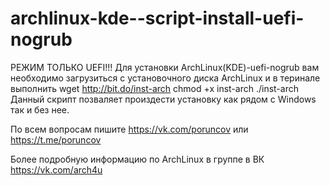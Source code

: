 # archlinux-kde--script-install-uefi-nogrub   
РЕЖИМ ТОЛЬКО UEFI!!!
Для установки  ArchLinux(KDE)-uefi-nogrub вам необходимо загрузиться с установочного диска ArchLinux и в теринале выполнить 
wget http://bit.do/inst-arch
chmod +x inst-arch
./inst-arch
Данный скрипт позваляет произдести установку как рядом с Windows так и без нее.

По всем вопросам пишите https://vk.com/poruncov или https://t.me/poruncov

Более подробную информацию по ArchLinux в группе в ВК https://vk.com/arch4u
